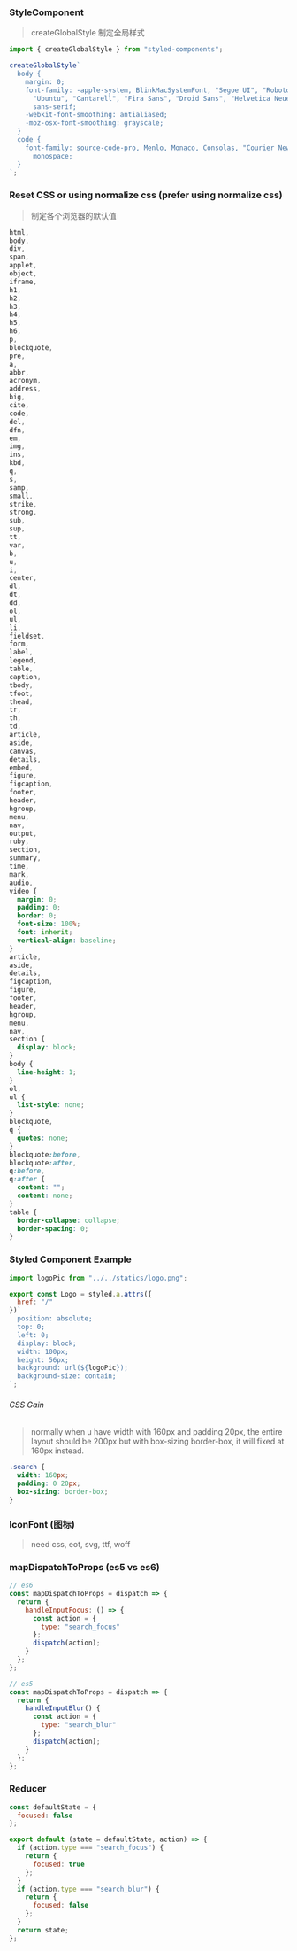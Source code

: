 ### StyleComponent

> createGlobalStyle 制定全局样式

```js
import { createGlobalStyle } from "styled-components";

createGlobalStyle`
  body {
    margin: 0;
    font-family: -apple-system, BlinkMacSystemFont, "Segoe UI", "Roboto", "Oxygen",
      "Ubuntu", "Cantarell", "Fira Sans", "Droid Sans", "Helvetica Neue",
      sans-serif;
    -webkit-font-smoothing: antialiased;
    -moz-osx-font-smoothing: grayscale;
  }
  code {
    font-family: source-code-pro, Menlo, Monaco, Consolas, "Courier New",
      monospace;
  }
`;
```

### Reset CSS or using normalize css (prefer using normalize css)

> 制定各个浏览器的默认值

```css
html,
body,
div,
span,
applet,
object,
iframe,
h1,
h2,
h3,
h4,
h5,
h6,
p,
blockquote,
pre,
a,
abbr,
acronym,
address,
big,
cite,
code,
del,
dfn,
em,
img,
ins,
kbd,
q,
s,
samp,
small,
strike,
strong,
sub,
sup,
tt,
var,
b,
u,
i,
center,
dl,
dt,
dd,
ol,
ul,
li,
fieldset,
form,
label,
legend,
table,
caption,
tbody,
tfoot,
thead,
tr,
th,
td,
article,
aside,
canvas,
details,
embed,
figure,
figcaption,
footer,
header,
hgroup,
menu,
nav,
output,
ruby,
section,
summary,
time,
mark,
audio,
video {
  margin: 0;
  padding: 0;
  border: 0;
  font-size: 100%;
  font: inherit;
  vertical-align: baseline;
}
article,
aside,
details,
figcaption,
figure,
footer,
header,
hgroup,
menu,
nav,
section {
  display: block;
}
body {
  line-height: 1;
}
ol,
ul {
  list-style: none;
}
blockquote,
q {
  quotes: none;
}
blockquote:before,
blockquote:after,
q:before,
q:after {
  content: "";
  content: none;
}
table {
  border-collapse: collapse;
  border-spacing: 0;
}
```

### Styled Component Example

```js
import logoPic from "../../statics/logo.png";

export const Logo = styled.a.attrs({
  href: "/"
})`
  position: absolute;
  top: 0;
  left: 0;
  display: block;
  width: 100px;
  height: 56px;
  background: url(${logoPic});
  background-size: contain;
`;
```

###### CSS Gain

> normally when u have width with 160px and padding 20px, the entire layout should be 200px but with box-sizing border-box, it will fixed at 160px instead.

```css
.search {
  width: 160px;
  padding: 0 20px;
  box-sizing: border-box;
}
```

### IconFont (图标)

> need css, eot, svg, ttf, woff

### mapDispatchToProps (es5 vs es6)

```js
// es6
const mapDispatchToProps = dispatch => {
  return {
    handleInputFocus: () => {
      const action = {
        type: "search_focus"
      };
      dispatch(action);
    }
  };
};

// es5
const mapDispatchToProps = dispatch => {
  return {
    handleInputBlur() {
      const action = {
        type: "search_blur"
      };
      dispatch(action);
    }
  };
};
```

### Reducer

```js
const defaultState = {
  focused: false
};

export default (state = defaultState, action) => {
  if (action.type === "search_focus") {
    return {
      focused: true
    };
  }
  if (action.type === "search_blur") {
    return {
      focused: false
    };
  }
  return state;
};
```

